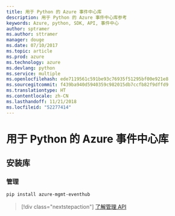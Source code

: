 ```yaml
---
title: 用于 Python 的 Azure 事件中心库
description: 用于 Python 的 Azure 事件中心库参考
keywords: Azure, python, SDK, API, 事件中心
author: sptramer
ms.author: sttramer
manager: douge
ms.date: 07/10/2017
ms.topic: article
ms.prod: azure
ms.technology: azure
ms.devlang: python
ms.service: multiple
ms.openlocfilehash: ede7119561c591be93c76935f51295bf00e921e8
ms.sourcegitcommit: f439ba940d5940359c982015db7ccfb82f9dffd9
ms.translationtype: HT
ms.contentlocale: zh-CN
ms.lasthandoff: 11/21/2018
ms.locfileid: "52277414"
---
```

# <a name="azure-event-hubs-libraries-for-python"></a>用于 Python 的 Azure 事件中心库

## <a name="install-the-libraries"></a>安装库


### <a name="management"></a>管理

```bash
pip install azure-mgmt-eventhub
```
> [!div class="nextstepaction"]
> [了解管理 API](/python/api/overview/azure/eventhub/management)